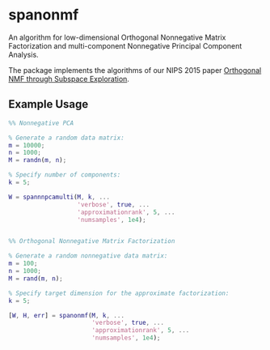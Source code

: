 # spanonmf
An algorithm for low-dimensional Orthogonal Nonnegative Matrix Factorization and multi-component Nonnegative Principal Component Analysis.

The package implements the algorithms of our NIPS 2015 paper [Orthogonal NMF through Subspace Exploration](http://papers.nips.cc/paper/5998-orthogonal-nmf-through-subspace-exploration).



Example Usage
-------------
```Matlab
%% Nonnegative PCA

% Generate a random data matrix:
m = 10000;
n = 1000;
M = randn(m, n);

% Specify number of components:
k = 5;

W = spannnpcamulti(M, k, ...
                   'verbose', true, ...
                   'approximationrank', 5, ...
                   'numsamples', 1e4);


%% Orthogonal Nonnegative Matrix Factorization

% Generate a random nonnegative data matrix:
m = 100;
n = 1000;
M = rand(m, n);

% Specify target dimension for the approximate factorization:
k = 5;

[W, H, err] = spanonmf(M, k, ...
                       'verbose', true, ...
                       'approximationrank', 5, ...
                       'numsamples', 1e4);
```